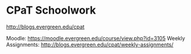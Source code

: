 CPaT Schoolwork
===============

http://blogs.evergreen.edu/cpat

Moodle:
  https://moodle.evergreen.edu/course/view.php?id=3105
Weekly Assignments:
  http://blogs.evergreen.edu/cpat/weekly-assignments/
